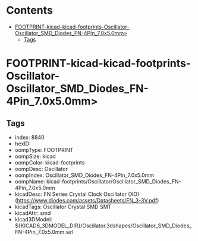 



Contents
========

* [FOOTPRINT-kicad-kicad-footprints-Oscillator-Oscillator_SMD_Diodes_FN-4Pin_7.0x5.0mm>](#footprint-kicad-kicad-footprints-oscillator-oscillator_smd_diodes_fn-4pin_70x50mm)
	* [Tags](#tags)

# FOOTPRINT-kicad-kicad-footprints-Oscillator-Oscillator_SMD_Diodes_FN-4Pin_7.0x5.0mm>

## Tags

- index: 8840
- hexID: 
- oompType: FOOTPRINT
- oompSize: kicad
- oompColor: kicad-footprints
- oompDesc: Oscillator
- oompIndex: Oscillator_SMD_Diodes_FN-4Pin_7.0x5.0mm
- oompName: kicad-footprints/Oscillator/Oscillator_SMD_Diodes_FN-4Pin_7.0x5.0mm
- kicadDesc: FN Series Crystal Clock Oscillator (XO) (https://www.diodes.com/assets/Datasheets/FN_3-3V.pdf)
- kicadTags: Oscillator Crystal SMD SMT
- kicadAttr: smd
- kicad3DModel: ${KICAD6_3DMODEL_DIR}/Oscillator.3dshapes/Oscillator_SMD_Diodes_FN-4Pin_7.0x5.0mm.wrl
